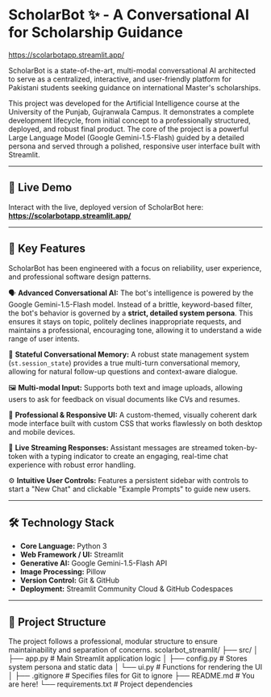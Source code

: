 # ScholarBot ✨ - A Conversational AI for Scholarship Guidance

https://scolarbotapp.streamlit.app/

ScholarBot is a state-of-the-art, multi-modal conversational AI architected to serve as a centralized, interactive, and user-friendly platform for Pakistani students seeking guidance on international Master's scholarships.

This project was developed for the Artificial Intelligence course at the University of the Punjab, Gujranwala Campus. It demonstrates a complete development lifecycle, from initial concept to a professionally structured, deployed, and robust final product. The core of the project is a powerful Large Language Model (Google Gemini-1.5-Flash) guided by a detailed persona and served through a polished, responsive user interface built with Streamlit.

---

## 🚀 Live Demo

Interact with the live, deployed version of ScholarBot here: **https://scolarbotapp.streamlit.app/**

---



## 🌟 Key Features 

ScholarBot has been engineered with a focus on reliability, user experience, and professional software design patterns.

🗣️ **Advanced Conversational AI:** The bot's intelligence is powered by the Google Gemini-1.5-Flash model. Instead of a brittle, keyword-based filter, the bot's behavior is governed by a **strict, detailed system persona**. This ensures it stays on topic, politely declines inappropriate requests, and maintains a professional, encouraging tone, allowing it to understand a wide range of user intents.

🧠 **Stateful Conversational Memory:** A robust state management system (`st.session_state`) provides a true multi-turn conversational memory, allowing for natural follow-up questions and context-aware dialogue.

🖼️ **Multi-modal Input:** Supports both text and image uploads, allowing users to ask for feedback on visual documents like CVs and resumes.

🎨 **Professional & Responsive UI:** A custom-themed, visually coherent dark mode interface built with custom CSS that works flawlessly on both desktop and mobile devices.

🔴 **Live Streaming Responses:** Assistant messages are streamed token-by-token with a typing indicator to create an engaging, real-time chat experience with robust error handling.

⚙️ **Intuitive User Controls:** Features a persistent sidebar with controls to start a "New Chat" and clickable "Example Prompts" to guide new users.

---

## 🛠️ Technology Stack

*   **Core Language:** Python 3
*   **Web Framework / UI:** Streamlit
*   **Generative AI:** Google Gemini-1.5-Flash API
*   **Image Processing:** Pillow
*   **Version Control:** Git & GitHub
*   **Deployment:** Streamlit Community Cloud & GitHub Codespaces

---

## 📂 Project Structure

The project follows a professional, modular structure to ensure maintainability and separation of concerns.
scolarbot_streamlit/
├── src/
│ ├── app.py # Main Streamlit application logic
│ ├── config.py # Stores system persona and static data
│ └── ui.py # Functions for rendering the UI
│
├── .gitignore # Specifies files for Git to ignore
├── README.md # You are here!
└── requirements.txt # Project dependencies
